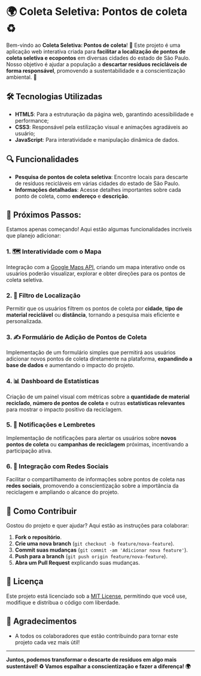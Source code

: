 # 🌍 Coleta Seletiva: Pontos de coleta ♻️

Bem-vindo ao **Coleta Seletiva: Pontos de coleta**! 🌱 Este projeto é uma aplicação web interativa criada para **facilitar a localização de pontos de coleta seletiva e ecopontos** em diversas cidades do estado de São Paulo. Nosso objetivo é ajudar a população a **descartar resíduos recicláveis de forma responsável**, promovendo a sustentabilidade e a conscientização ambiental. 🌿

## 🛠️ Tecnologias Utilizadas

- **HTML5**: Para a estruturação da página web, garantindo acessibilidade e performance;
- **CSS3**: Responsável pela estilização visual e animações agradáveis ao usuário;
- **JavaScript**: Para interatividade e manipulação dinâmica de dados.

## 🔍 Funcionalidades

- **Pesquisa de pontos de coleta seletiva**: Encontre locais para descarte de resíduos recicláveis em várias cidades do estado de São Paulo.
- **Informações detalhadas**: Acesse detalhes importantes sobre cada ponto de coleta, como **endereço** e **descrição**.

## 🚀 Próximos Passos:

Estamos apenas começando! Aqui estão algumas funcionalidades incríveis que planejo adicionar:

### 1. 🗺️ **Interatividade com o Mapa**
Integração com a [Google Maps API](https://developers.google.com/maps), criando um mapa interativo onde os usuários poderão visualizar, explorar e obter direções para os pontos de coleta seletiva.

### 2. 🔎 **Filtro de Localização**
Permitir que os usuários filtrem os pontos de coleta por **cidade**, **tipo de material reciclável** ou **distância**, tornando a pesquisa mais eficiente e personalizada.

### 3. ✍️ **Formulário de Adição de Pontos de Coleta**
Implementação de um formulário simples que permitirá aos usuários adicionar novos pontos de coleta diretamente na plataforma, **expandindo a base de dados** e aumentando o impacto do projeto.

### 4. 📊 **Dashboard de Estatísticas**
Criação de um painel visual com métricas sobre a **quantidade de material reciclado**, **número de pontos de coleta** e outras **estatísticas relevantes** para mostrar o impacto positivo da reciclagem.

### 5. 🔔 **Notificações e Lembretes**
Implementação de notificações para alertar os usuários sobre **novos pontos de coleta** ou **campanhas de reciclagem** próximas, incentivando a participação ativa.

### 6. 📲 **Integração com Redes Sociais**
Facilitar o compartilhamento de informações sobre pontos de coleta nas **redes sociais**, promovendo a conscientização sobre a importância da reciclagem e ampliando o alcance do projeto.

## 🤝 Como Contribuir

Gostou do projeto e quer ajudar? Aqui estão as instruções para colaborar:

1. **Fork o repositório**.
2. **Crie uma nova branch** (`git checkout -b feature/nova-feature`).
3. **Commit suas mudanças** (`git commit -am 'Adicionar nova feature'`).
4. **Push para a branch** (`git push origin feature/nova-feature`).
5. **Abra um Pull Request** explicando suas mudanças.

## 📜 Licença

Este projeto está licenciado sob a [MIT License](LICENSE), permitindo que você use, modifique e distribua o código com liberdade.

## 🌟 Agradecimentos

- A todos os colaboradores que estão contribuindo para tornar este projeto cada vez mais útil!

---

**Juntos, podemos transformar o descarte de resíduos em algo mais sustentável! ♻️ Vamos espalhar a conscientização e fazer a diferença! 🌍**
